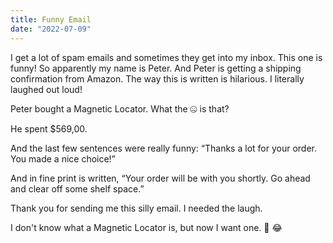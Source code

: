 ```yaml
---
title: Funny Email
date: "2022-07-09"
---
```


I get a lot of spam emails and sometimes they get into my inbox. This one is funny! So apparently my name is Peter. And Peter is getting a shipping confirmation from Amazon. The way this is written is hilarious. I literally laughed out loud! 

Peter bought a Magnetic Locator. What the 🤐 is that?

He spent $569,00. 

And the last few sentences were really funny: “Thanks a lot for your order. You made a nice choice!”

And in fine print is written, “Your order will be with you shortly. Go ahead and clear off some shelf space.”  

Thank you for sending me this silly email. I needed the laugh.  </br>

I don't know what a Magnetic Locator is, but now I want one. 🤣 😂
